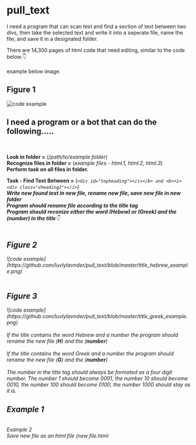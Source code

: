 # pull_text
I need a program that can scan text and find a section of text between two divs, then take the selected text and write it into a seperate file, name the file, and save it in a designated folder.

There are 14,300 pages of html code that need editing, similar to the code below.:point_down:<br><br> example below image.
<h2>Figure 1</h2>

![code example](https://github.com/luvlylavnder/pull_text/blob/master/code%20_example.png)

<h2>I need a program or a bot that can do the following.....</h2><br>

<b>Look in folder =</b> (<i>/path/to/example folder</i>)<br> 
<b>Recognize files in folder =</b> (<i>example files - html.1, html.2, html.3</i>)<br>
<b>Perform task on all files in folder.</b>

<b>Task - Find Text Between =</b> (<i>```<div id="topheading"></i></b> and <b><i><div class="vheading2"></i>```)<br>
<b>Write new found text in new file, rename new file, save new file in new folder</b><br> 
<b><i>Program should rename file according to the title tag</i></b><br>
<b><i>Program should reconize either the word (<b>Hebew</b>) or (<b>Greek</b>) and the (<b>number</b>) in the title</i></b>:point_down:<br><br>
 <h2>Figure 2</h2>
![code example](https://github.com/luvlylavnder/pull_text/blob/master/title_hebrew_example.png)<br><br>
<h2>Figure 3</h2>
![code example](https://github.com/luvlylavnder/pull_text/blob/master/title_greek_example.png)<br><br>
<i>If the title contains the word Hebrew and a number the program should rename the new file (<b>H</b>) and the (<b>number</b>)</i><br><br>
<i>If the title contains the word Greek and a number the program should rename the new file (<b>G</b>) and the (<b>number</b>)</i><br>
 <br>
<i>The number in the title tag should always be formated as a four digit number.<i>  The number 1 should become 0001, the number 10 should become 0010, the number 100 should become 0100, the number 1000 should stay as it is.<i>
 
<h2>Example 1</h2><br>
<if the program recognizes Hebrew 350 in the title tag it should create a new file named H0350.html, write selected text, and save it in the specified folder.

<h2>Example 2</h2><br>
<if the program recognizes Hebrew 350 in the title tag it should create a new file named H0350.html, write selected text, and save it in the specified folder.
<b>Save new file as an html file</b> (<i>new file.html</i>
 
 <b></b>
 <i></i>
